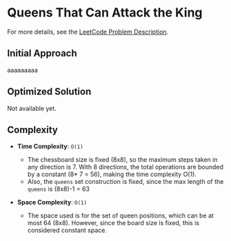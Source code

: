 # Queens That Can Attack the King

For more details, see the [LeetCode Problem Description](https://leetcode.com/problems/queens-that-can-attack-the-king/description/).

## Initial Approach

aaaaaaaaa

## Optimized Solution

Not available yet.

## Complexity

- **Time Complexity**: `O(1)`

  - The chessboard size is fixed (8x8), so the maximum steps taken in any direction is 7. With 8 directions, the total operations are bounded by a constant (8\* 7 = 56), making the time complexity O(1).
  - Also, the `queens` set construction is fixed, since the max length of the `queens` is (8x8)-1 = 63

- **Space Complexity**: `O(1)`
  - The space used is for the set of queen positions, which can be at most 64 (8x8). However, since the board size is fixed, this is considered constant space.
